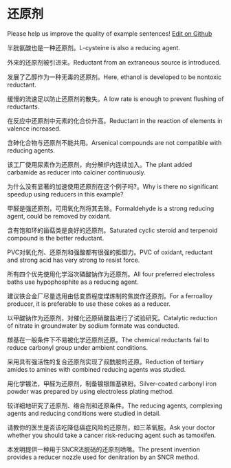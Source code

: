 # 还原剂

Please help us improve the quality of example sentences! [Edit on Github](https://github.com/jiyushe/jiyu-example-sentence-source/blob/main/chinese/huanyuanji.md)

<p><span class="chinese">半胱氨酸也是一种还原剂。</span><span class="english">L-cysteine is also a reducing agent.</span></p>

<p><span class="chinese">外来的还原剂被引进来。</span><span class="english">Reductant from an extraneous source is introduced.</span></p>

<p><span class="chinese">发展了乙醇作为一种无毒的还原剂。</span><span class="english">Here, ethanol is developed to be nontoxic reductant.</span></p>

<p><span class="chinese">缓慢的流速足以防止还原剂的散失。</span><span class="english">A low rate is enough to prevent flushing of reductants.</span></p>

<p><span class="chinese">在反应中还原剂中元素的化合价升高。</span><span class="english">Reductant in the reaction of elements in valence increased.</span></p>

<p><span class="chinese">含砷化合物与还原剂不能共用。</span><span class="english">Arsenical compounds are not compatible with reducing agents.</span></p>

<p><span class="chinese">该工厂使用尿素作为还原剂，向分解炉内连续加入。</span><span class="english">The plant added carbamide as reducer into calciner continuously.</span></p>

<p><span class="chinese">为什么没有显著的加速使用还原剂在这个例子吗?。</span><span class="english">Why is there no significant speedup using reducers in this example?</span></p>

<p><span class="chinese">甲醛是强还原剂，可用氧化剂将其去除。</span><span class="english">Formaldehyde is a strong reducing agent, could be removed by oxidant.</span></p>

<p><span class="chinese">含有饱和环的甾萜类是良好的还原剂。</span><span class="english">Saturated cyclic steroid and terpenoid compound is the better reductant.</span></p>

<p><span class="chinese">PVC对氧化剂、还原剂和强酸都有很强的抵御力。</span><span class="english">PVC of oxidant, reductant and strong acid has very strong to resist force.</span></p>

<p><span class="chinese">所有四个优先使用化学浴次磷酸钠作为还原剂。</span><span class="english">All four preferred electroless baths use hypophosphite as a reducing agent.</span></p>

<p><span class="chinese">建议铁合金厂尽量选用由低变质程度煤炼制的焦炭作还原剂。</span><span class="english">For a ferroalloy producer, it is preferable to use these cokes as a reducer.</span></p>

<p><span class="chinese">以甲酸钠作为还原剂，对催化还原硝酸盐进行了试验研究。</span><span class="english">Catalytic reduction of nitrate in groundwater by sodium formate was conducted.</span></p>

<p><span class="chinese">羰基在一般条件下不易被化学还原剂还原。</span><span class="english">The chemical reductants fail to reduce carbonyl group under ambient conditions.</span></p>

<p><span class="chinese">采用具有强活性的复合还原剂实现了叔酰胺的还原。</span><span class="english">Reduction of tertiary amides to amines with combined reducing agents was studied.</span></p>

<p><span class="chinese">用化学镀法，甲醛为还原剂，制备镀银羰基铁粉。</span><span class="english">Silver-coated carbonyl iron powder was prepared by using electroless plating method.</span></p>

<p><span class="chinese">较详细地研究了还原剂、络合剂和还原条件。</span><span class="english">The reducing agents, complexing agents and reducing conditions were studied in detail.</span></p>

<p><span class="chinese">请教你的医生是否该吃降低癌症风险的还原剂，如三苯氧胺。</span><span class="english">Ask your doctor whether you should take a cancer risk-reducing agent such as tamoxifen.</span></p>

<p><span class="chinese">本发明提供一种用于SNCR法脱硝的还原剂喷嘴。</span><span class="english">The present invention provides a reducer nozzle used for denitration by an SNCR method.</span></p>

